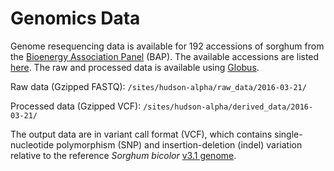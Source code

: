 # Genomics Data

Genome resequencing data is available for 192 accessions of sorghum from the [Bioenergy Association Panel](http://doi.org/10.1534/genetics.115.183947) \(BAP\). The available accessions are listed [here](/user/sorghum-lines-genomics.md). The raw and processed data is available using [Globus](/user/using-globus.md).

Raw data \(Gzipped FASTQ\): `/sites/hudson-alpha/raw_data/2016-03-21/`

Processed data \(Gzipped VCF\): `/sites/hudson-alpha/derived_data/2016-03-21/`

The output data are in variant call format \(VCF\), which contains single-nucleotide polymorphism \(SNP\) and insertion-deletion \(indel\) variation relative to the reference _Sorghum bicolor_ [v3.1 genome](https://phytozome.jgi.doe.gov/pz/portal.html#!info?alias=Org_Sbicolor).



